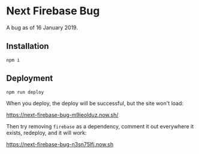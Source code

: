 # Next Firebase Bug

A bug as of 16 January 2019.

## Installation

`npm i`

## Deployment

`npm run deploy`

When you deploy, the deploy will be successful, but the site won't load:

https://next-firebase-bug-m9ieolduz.now.sh/

Then try removing `firebase` as a dependency, comment it out everywhere it exists, redeploy, and it will work:

https://next-firebase-bug-n3sn75lfj.now.sh
